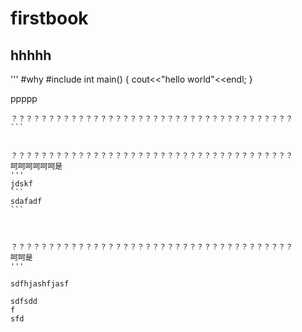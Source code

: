 # firstbook
## hhhhh
'''
#why
#include<iostream>
int main()
{
	cout<<"hello world"<<endl;
}

ppppp

````
？？？？？？？？？？？？？？？？？？？？？？？？？？？？？？？？？？？？？？
```


？？？？？？？？？？？？？？？？？？？？？？？？？？？？？？？？？？？？？？
呵呵呵呵呵呵是
'''
jdskf
```
sdafadf
```



？？？？？？？？？？？？？？？？？？？？？？？？？？？？？？？？？？？？？？
呵呵是
'''

sdfhjashfjasf

sdfsdd
f
sfd


